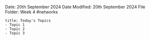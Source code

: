 Date: 20th September 2024
Date Modified: 20th September 2024
File Folder: Week 4
#networks

```ad-summary
title: Today's Topics
- Topic 1
- Topic 2
- Topic 3
```


